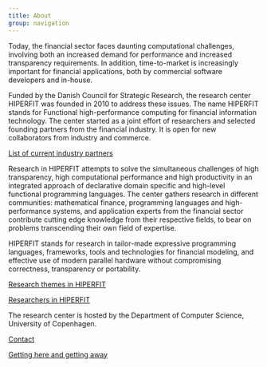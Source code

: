 ```yaml
---
title: About
group: navigation
---
```


Today, the financial sector faces daunting computational challenges,
involving both an increased demand for performance and increased
transparency requirements. In addition, time-to-market is increasingly
important for financial applications, both by commercial software
developers and in-house.

Funded by the Danish Council for Strategic Research, the research
center HIPERFIT was founded in 2010 to address these issues. The name
HIPERFIT stands for Functional high-performance computing for
financial information technology. The center started as a joint effort
of researchers and selected founding partners from the financial
industry. It is open for new collaborators from industry and
commerce.

[List of current industry partners](partners.html)

Research in HIPERFIT attempts to solve the simultaneous challenges of
high transparency, high computational performance and high
productivity in an integrated approach of declarative domain specific
and high-level functional programming languages. The center gathers
research in different communities: mathematical finance, programming
languages and high-performance systems, and application experts from
the financial sector contribute cutting edge knowledge from their
respective fields, to bear on problems transcending their own field of
expertise.

HIPERFIT stands for research in tailor-made expressive programming
languages, frameworks, tools and technologies for financial modeling,
and effective use of modern parallel hardware without compromising
correctness, transparency or portability.

[Research themes in HIPERFIT](researchthemes.html)

[Researchers in HIPERFIT](people.html)

The research center is hosted by the Department of Computer Science,
University of Copenhagen.

[Contact](contact.html)

[Getting here and getting away](gettinghere.html)